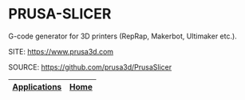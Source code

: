# PRUSA-SLICER

 G-code generator for 3D printers (RepRap, Makerbot, Ultimaker etc.).
 
 SITE: https://www.prusa3d.com 
 
 SOURCE: https://github.com/prusa3d/PrusaSlicer

 | [Applications](https://portable-linux-apps.github.io/apps.html) | [Home](https://portable-linux-apps.github.io)
 | --- | --- |
